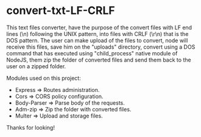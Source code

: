 # convert-txt-LF-CRLF

This text files converter, have the purpose of the convert files with LF end lines (\n) following the UNIX pattern, into files with CRLF (\r\n) that is the DOS pattern.
The user can make upload of the files to convert, node will receive this files, save him on the "uploads" directory, convert using a DOS command that has executed using "child_process" native module of NodeJS, them zip the folder of converted files and send them back to the user on a zipped folder.

Modules used on this project:
- Express => Routes administration.
- Cors => CORS policy configuration.
- Body-Parser => Parse body of the requests.
- Adm-zip => Zip the folder with converted files.
- Multer => Upload and storage files.

Thanks for looking!
